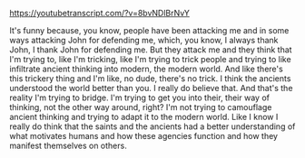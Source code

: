 https://youtubetranscript.com/?v=8bvNDlBrNvY

 It's funny because, you know, people have been attacking me and in some ways attacking John for defending me, which, you know, I always thank John, I thank John for defending me. But they attack me and they think that I'm trying to, like I'm tricking, like I'm trying to trick people and trying to like infiltrate ancient thinking into modern, the modern world. And like there's this trickery thing and I'm like, no dude, there's no trick. I think the ancients understood the world better than you. I really do believe that. And that's the reality I'm trying to bridge. I'm trying to get you into their, their way of thinking, not the other way around, right? I'm not trying to camouflage ancient thinking and trying to adapt it to the modern world. Like I know I really do think that the saints and the ancients had a better understanding of what motivates humans and how these agencies function and how they manifest themselves on others.